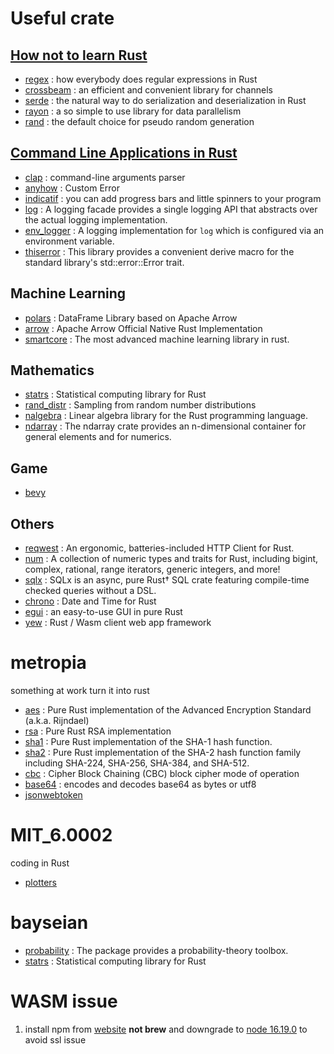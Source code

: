 # Useful crate

## [How not to learn Rust](https://dystroy.org/blog/how-not-to-learn-rust/)
- [regex](https://lib.rs/crates/regex) : how everybody does regular expressions in Rust
- [crossbeam](https://docs.rs/crossbeam/latest/crossbeam/) : an efficient and convenient library for channels
- [serde](https://serde.rs/) : the natural way to do serialization and deserialization in Rust
- [rayon](https://github.com/rayon-rs/rayon) : a so simple to use library for data parallelism
- [rand](https://crates.io/crates/rand) : the default choice for pseudo random generation

## [Command Line Applications in Rust](https://rust-cli.github.io/book/resources/index.html)
- [clap](https://docs.rs/clap/) : command-line arguments parser
- [anyhow](https://docs.rs/anyhow) : Custom Error
- [indicatif](https://crates.io/crates/indicatif) : you can add progress bars and little spinners to your program
- [log](https://crates.io/crates/log) : A logging facade provides a single logging API that abstracts over the actual logging implementation.
- [env_logger](https://crates.io/crates/env_logger) : A logging implementation for `log` which is configured via an environment variable.
- [thiserror](https://docs.rs/thiserror/1.0.38) : This library provides a convenient derive macro for the standard library's std::error::Error trait.

## Machine Learning
- [polars](https://pola-rs.github.io/polars-book/user-guide/index.html) : DataFrame Library based on Apache Arrow
- [arrow](https://arrow.apache.org) : Apache Arrow Official Native Rust Implementation
- [smartcore](https://smartcorelib.org) : The most advanced machine learning library in rust.

## Mathematics
- [statrs](https://github.com/statrs-dev/statrs) : Statistical computing library for Rust
- [rand_distr](https://crates.io/crates/rand_distr) : Sampling from random number distributions
- [nalgebra](https://github.com/dimforge/nalgebra) : Linear algebra library for the Rust programming language.
- [ndarray](https://github.com/rust-ndarray/ndarray) : The ndarray crate provides an n-dimensional container for general elements and for numerics.

## Game
- [bevy](https://bevyengine.org)

## Others
- [reqwest](https://github.com/seanmonstar/reqwest) : An ergonomic, batteries-included HTTP Client for Rust.
- [num](https://github.com/rust-num/num) : A collection of numeric types and traits for Rust, including bigint, complex, rational, range iterators, generic integers, and more!
- [sqlx](https://github.com/launchbadge/sqlx) : SQLx is an async, pure Rust† SQL crate featuring compile-time checked queries without a DSL.
- [chrono](https://github.com/chronotope/chrono) : Date and Time for Rust
- [egui](https://github.com/emilk/egui) : an easy-to-use GUI in pure Rust
- [yew](https://github.com/yewstack/yew) : Rust / Wasm client web app framework


# metropia
something at work turn it into rust
- [aes](https://github.com/RustCrypto/block-ciphers) : Pure Rust implementation of the Advanced Encryption Standard (a.k.a. Rijndael)
- [rsa](https://github.com/RustCrypto/RSA) : Pure Rust RSA implementation
- [sha1](https://github.com/RustCrypto/hashes) : Pure Rust implementation of the SHA-1 hash function.
- [sha2](https://github.com/RustCrypto/hashes) : Pure Rust implementation of the SHA-2 hash function family including SHA-224, SHA-256, SHA-384, and SHA-512.
- [cbc](https://github.com/RustCrypto/block-modes) : Cipher Block Chaining (CBC) block cipher mode of operation
- [base64](https://github.com/marshallpierce/rust-base64) : encodes and decodes base64 as bytes or utf8
- [jsonwebtoken](https://github.com/Keats/jsonwebtoken)


# MIT_6.0002
coding in Rust
- [plotters](https://github.com/plotters-rs/plotters)

# bayseian
- [probability](https://github.com/stainless-steel/probability) : The package provides a probability-theory toolbox.
- [statrs](https://github.com/statrs-dev/statrs) : Statistical computing library for Rust

# WASM issue
1. install npm from [website](https://nodejs.org/en/) **not brew** and downgrade to [node 16.19.0](https://zhuanlan.zhihu.com/p/558577979) to avoid ssl issue
